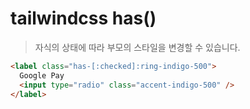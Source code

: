 # tailwindcss has()

> 자식의 상태에 따라 부모의 스타일을 변경할 수 있습니다.

```html
<label class="has-[:checked]:ring-indigo-500">
  Google Pay
  <input type="radio" class="accent-indigo-500" />
</label>
```
